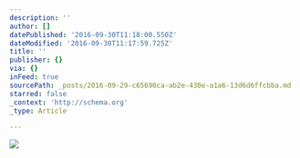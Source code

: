 ```yaml
---
description: ''
author: []
datePublished: '2016-09-30T11:18:00.550Z'
dateModified: '2016-09-30T11:17:59.725Z'
title: ''
publisher: {}
via: {}
inFeed: true
sourcePath: _posts/2016-09-29-c65690ca-ab2e-430e-a1a6-13d6d6ffcbba.md
starred: false
_context: 'http://schema.org'
_type: Article

---
```

![](https://the-grid-user-content.s3-us-west-2.amazonaws.com/f67368a0-5b42-4501-8848-05c9ee29fed7.jpg)